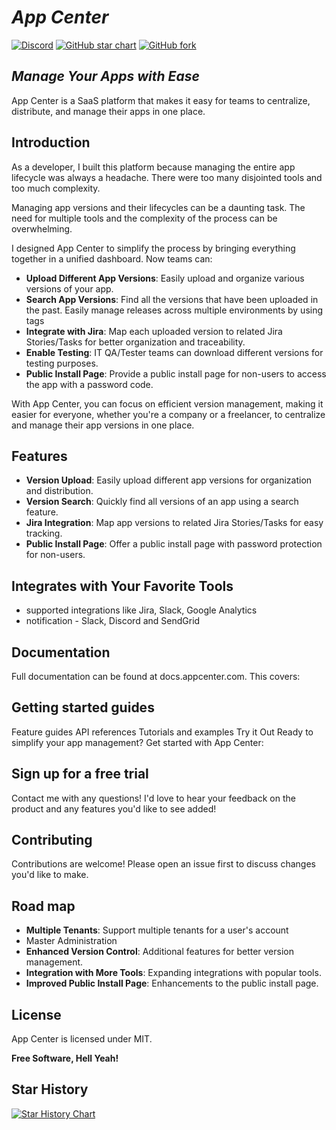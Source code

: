 # _App Center_

[![Discord](https://img.shields.io/discord/1157973112030253137?label=Discord&logo=discord)](https://discord.gg/9m2GUGmH8V)
[![GitHub star chart](https://img.shields.io/github/stars/kelvin6365/App-Center?style=social)](https://star-history.com/#kelvin6365/App-Center)
[![GitHub fork](https://img.shields.io/github/forks/kelvin6365/App-Center?style=social)](https://github.com/kelvin6365/App-Center/fork)

## _Manage Your Apps with Ease_

App Center is a SaaS platform that makes it easy for teams to centralize,
distribute, and manage their apps in one place.

## Introduction

As a developer, I built this platform because managing the entire app lifecycle was always a headache.
There were too many disjointed tools and too much complexity.

Managing app versions and their lifecycles can be a daunting task. The need for multiple tools and the complexity of the process can be overwhelming.

I designed App Center to simplify the process by bringing everything together in a unified dashboard. Now teams can:

- **Upload Different App Versions**: Easily upload and organize various versions of your app.
- **Search App Versions**: Find all the versions that have been uploaded in the past. Easily manage releases across multiple environments by using tags
- **Integrate with Jira**: Map each uploaded version to related Jira Stories/Tasks for better organization and traceability.
- **Enable Testing**: IT QA/Tester teams can download different versions for testing purposes.
- **Public Install Page**: Provide a public install page for non-users to access the app with a password code.

With App Center, you can focus on efficient version management, making it easier for everyone, whether you're a company or a freelancer, to centralize and manage their app versions in one place.

## Features

- **Version Upload**: Easily upload different app versions for organization and distribution.
- **Version Search**: Quickly find all versions of an app using a search feature.
- **Jira Integration**: Map app versions to related Jira Stories/Tasks for easy tracking.
- **Public Install Page**: Offer a public install page with password protection for non-users.

## Integrates with Your Favorite Tools

- supported integrations like Jira, Slack, Google Analytics
- notification - Slack, Discord and SendGrid

## Documentation

Full documentation can be found at docs.appcenter.com. This covers:

## Getting started guides

Feature guides
API references
Tutorials and examples
Try it Out
Ready to simplify your app management? Get started with App Center:

## Sign up for a free trial

Contact me with any questions!
I'd love to hear your feedback on the product and any features you'd like to see added!

## Contributing

Contributions are welcome! Please open an issue first to discuss changes you'd like to make.

## Road map

- **Multiple Tenants**: Support multiple tenants for a user's account
- Master Administration
- **Enhanced Version Control**: Additional features for better version management.
- **Integration with More Tools**: Expanding integrations with popular tools.
- **Improved Public Install Page**: Enhancements to the public install page.

## License

App Center is licensed under MIT.

**Free Software, Hell Yeah!**

## Star History

[![Star History Chart](https://api.star-history.com/svg?repos=kelvin6365/App-Center&type=Date)](https://star-history.com/#kelvin6365/App-Center)
